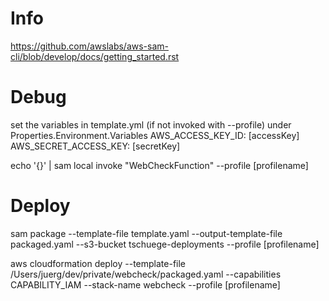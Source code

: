 # Info

https://github.com/awslabs/aws-sam-cli/blob/develop/docs/getting_started.rst


# Debug

set the variables in template.yml (if not invoked with --profile) under Properties.Environment.Variables
          AWS_ACCESS_KEY_ID: [accessKey]
          AWS_SECRET_ACCESS_KEY: [secretKey]

echo '{}' | sam local invoke "WebCheckFunction" --profile [profilename]

# Deploy

sam package --template-file template.yaml --output-template-file packaged.yaml --s3-bucket tschuege-deployments --profile [profilename]

aws cloudformation deploy --template-file /Users/juerg/dev/private/webcheck/packaged.yaml --capabilities CAPABILITY_IAM --stack-name webcheck --profile [profilename]

